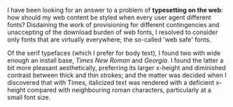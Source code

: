 ---
---

I have been looking for an answer to a problem of **typesetting on the web**: how should my web content be styled when every user agent different fonts? Disdaining the work of provisioning for different contingencies and unaccepting of the download burden of web fonts, I resolved to consider only fonts that are virtually everywhere; the so-called 'web safe' fonts.

Of the serif typefaces (which I prefer for body text), I found two with wide enough an install base, <i>Times New Roman</i> and <i>Georgia</i>. I found the latter a bit more pleasant aesthetically, preferring its larger x-height and diminished contrast between thick and thin strokes; and the matter was decided when I discovered that with Times, italicized text was rendered with a deficient x-height compared with neighbouring roman characters, particularly at a small font size.